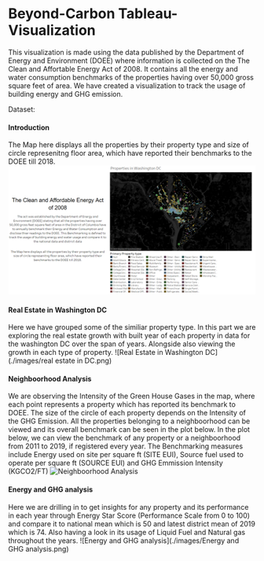 # Beyond-Carbon Tableau-Visualization

This visualization is made using the data published by the Department of Energy and Environment (DOEE) where information is collected on the The Clean and Affortable Energy Act of 2008.
It contains all the energy and water consumption benchmarks of the properties having over 50,000 gross square feet of area. We have created a visualization to track the usage of building energy and GHG emission.

Dataset: 

#### Introduction

The Map here displays all the properties by their property type and size of circle represenitng floor area, which have reported their benchmarks to the DOEE till 2018.
![Introduction](./images/Introduction.png)


#### Real Estate in Washington DC

Here we have grouped some of the similiar property type. In this part we are exploring the real estate growth with built year of each property in data for the washington DC over the span of years. Alongside also viewing the growth in each type of property.
![Real Estate in Washington DC](./images/real estate in DC.png)


#### Neighboorhood Analysis

We are observing the Intensity of the Green House Gases in the map, where each point represents a property which has reported its benchmark to DOEE. The size of the circle of each property depends on the Intensity of the GHG Emission. All the properties belonging to a neighboorhood can be viewed and its overall benchmark can be seen in the plot below.
In the plot below, we can view the benchmark of any property or a neighboorhood from 2011 to 2019, if registered every year. The Benchmarking measures include Energy used on site per square ft (SITE EUI), Source fuel used to operate per square ft (SOURCE EUI) and GHG Emmission Intensity (KGCO2/FT)
![Neighboorhood Analysis](./images/neighboorhood.png)


#### Energy and GHG analysis

Here we are drilling in to get insights for any property and its performance in each year through Energy Star Score (Performance Scale from 0 to 100) and compare it to national mean which is 50 and latest district mean of 2019 which is 74. Also having a look in its usage of Liquid Fuel and Natural gas throughout the years.
![Energy and GHG analysis](./images/Energy and GHG analysis.png)
